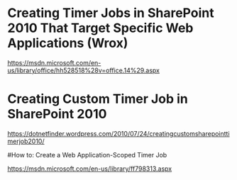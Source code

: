 ﻿# Creating Timer Jobs in SharePoint 2010 That Target Specific Web Applications (Wrox)

https://msdn.microsoft.com/en-us/library/office/hh528518%28v=office.14%29.aspx



# Creating Custom Timer Job in SharePoint 2010 



https://dotnetfinder.wordpress.com/2010/07/24/creatingcustomsharepointtimerjob2010/



#How to: Create a Web Application-Scoped Timer Job



https://msdn.microsoft.com/en-us/library/ff798313.aspx

